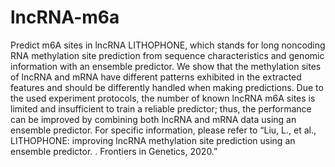 # lncRNA-m6a
Predict m6A sites in lncRNA
LITHOPHONE, which stands for long noncoding RNA methylation site prediction from sequence characteristics and genomic information with an ensemble predictor. We show that the methylation sites of lncRNA and mRNA have different patterns exhibited in the extracted features and should be differently handled when making predictions. Due to the used experiment protocols, the number of known lncRNA m6A sites is limited and insufficient to train a reliable predictor; thus, the performance can be improved by combining both lncRNA and mRNA data using an ensemble predictor. For specific information, please refer to “Liu, L., et al., LITHOPHONE: improving lncRNA methylation site prediction using an ensemble predictor. . Frontiers in Genetics, 2020.”
